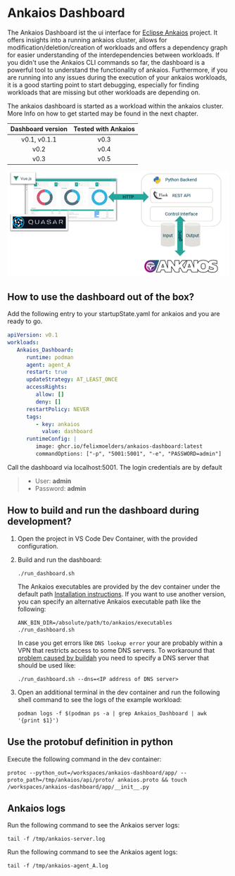 # Ankaios Dashboard

The Ankaios Dashboard ist the ui interface for [Eclipse Ankaios](https://github.com/eclipse-ankaios/ankaios) project. It offers insights into a running ankaios cluster, allows for modification/deletion/creation of workloads and offers a dependency graph for easier understanding of the interdependencies between workloads. If you didn't use the Ankaios CLI commands so far, the dashboard is a powerful tool to understand the functionality of ankaios. Furthermore, if you are running into any issues during the execution of your ankaios workloads, it is a good starting point to start debugging, especially for finding workloads that are missing but other workloads are depending on.

The ankaios dashboard is started as a workload within the ankaios cluster. More Info on how to get started may be found in the next chapter.

<center>

| Dashboard version | Tested with Ankaios |
|:-----------------:|:-------------------:|
| v0.1, v0.1.1      | v0.3                |
| v0.2              | v0.4                |
| v0.3              | v0.5                |

</center>

![Architecture](/doc/Architecture.PNG)

## How to use the dashboard out of the box?

Add the following entry to your startupState.yaml for ankaios and you are ready to go.

   ```yaml
   apiVersion: v0.1
   workloads:
      Ankaios_Dashboard:
         runtime: podman
         agent: agent_A
         restart: true
         updateStrategy: AT_LEAST_ONCE
         accessRights:
            allow: []
            deny: []
         restartPolicy: NEVER
         tags:
            - key: ankaios
              value: dashboard
         runtimeConfig: |
            image: ghcr.io/felixmoelders/ankaios-dashboard:latest
            commandOptions: ["-p", "5001:5001", "-e", "PASSWORD=admin"]
   ```

Call the dashboard via localhost:5001. The login credentials are by default

> - User: **admin**
> - Password: **admin**
   
   

## How to build and run the dashboard during development?

1. Open the project in VS Code Dev Container, with the provided configuration.
2. Build and run the dashboard:

   ```shell
   ./run_dashboard.sh
   ```

   The Ankaios executables are provided by the dev container under the default path [Installation instructions](https://eclipse-ankaios.github.io/ankaios/main/usage/installation/). If you want to use another version, you can specify an alternative Ankaios executable path like the following:

   ```shell
   ANK_BIN_DIR=/absolute/path/to/ankaios/executables ./run_dashboard.sh
   ```

   In case you get errors like `DNS lookup error` your are probably within a VPN that restricts access to some DNS servers.
   To workaround that [problem caused by buildah](https://github.com/containers/buildah/issues/3806) you need to specify a DNS server that should be used like:

   ```shell
   ./run_dashboard.sh --dns=<IP address of DNS server>
   ```

3. Open an additional terminal in the dev container and run the following shell command to see the logs of the example workload:

   ```shell
   podman logs -f $(podman ps -a | grep Ankaios_Dashboard | awk '{print $1}')
   ```

## Use the protobuf definition in python

Execute the following command in the dev container:

   ```shell
   protoc --python_out=/workspaces/ankaios-dashboard/app/ --proto_path=/tmp/ankaios/api/proto/ ankaios.proto && touch /workspaces/ankaios-dashboard/app/__init__.py
   ```


## Ankaios logs

Run the following command to see the Ankaios server logs:

   ```shell
   tail -f /tmp/ankaios-server.log
   ```

Run the following command to see the Ankaios agent logs:

   ```shell
   tail -f /tmp/ankaios-agent_A.log
   ```

